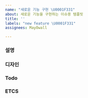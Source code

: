 ```yaml
---
name: "새로운 기능 구현 \U0001F331"
about: 새로운 기능을 구현하는 이슈용 템플릿
title: ''
labels: "new feature \U0001F331"
assignees: MayOwall

---
```


### 설명

### 디자인

### Todo

### ETCS
